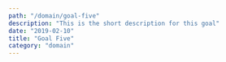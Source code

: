 ```yaml
---
path: "/domain/goal-five"
description: "This is the short description for this goal"
date: "2019-02-10"
title: "Goal Five"
category: "domain"
---
```

